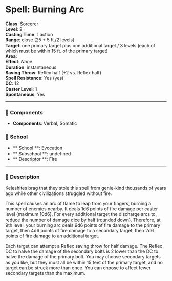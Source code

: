 
# Spell: Burning Arc
**Class**: Sorcerer  
**Level**: 2  
**Casting Time**: 1 action  
**Range**: close (25 + 5 ft./2 levels)  
**Target**: one primary target plus one additional target / 3 levels (each of which must be within 15 ft. of the primary target)  
**Area**:   
**Effect**: _None_  
**Duration**: instantaneous  
**Saving Throw**: Reflex half (+2 vs. Reflex half)  
**Spell Resistance**: Yes (yes)  
**DC**: 12  
**Caster Level**: 1  
**Spontaneous**: Yes

---

### 🔮 Components
- **Components**: Verbal, Somatic

### 🏫 School
- ** School **: Evocation
- ** Subschool **: undefined
- ** Descriptor **: Fire
---

### 📜 Description
Keleshites brag that they stole this spell from genie-kind thousands of years ago while other civilizations struggled without fire.

This spell causes an arc of flame to leap from your fingers, burning a number of enemies nearby. It deals 1d6 points of fire damage per caster level (maximum 10d6). For every additional target the discharge arcs to, reduce the number of damage dice by half (rounded down). Therefore, at 9th level, your burning arc deals 9d6 points of fire damage to the primary target, then 4d6 points of fire damage to a secondary target, then 2d6 points of fire damage to an additional target. 

Each target can attempt a Reflex saving throw for half damage. The Reflex DC to halve the damage of the secondary bolts is 2 lower than the DC to halve the damage of the primary bolt. You may choose secondary targets as you like, but they must all be within 15 feet of the primary target, and no target can be struck more than once. You can choose to affect fewer secondary targets than the maximum.
